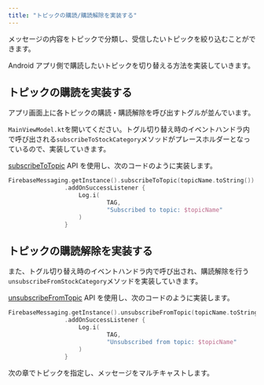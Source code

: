 ```yaml
---
title: "トピックの購読/購読解除を実装する"
---
```


メッセージの内容をトピックで分類し、受信したいトピックを絞り込むことができます。

Android アプリ側で購読したいトピックを切り替える方法を実装していきます。

## トピックの購読を実装する

アプリ画面上に各トピックの購読・購読解除を呼び出すトグルが並んでいます。

`MainViewModel.kt`を開いてください。トグル切り替え時のイベントハンドラ内で呼び出される`subscribeToStockCategory`メソッドがプレースホルダーとなっているので、実装していきます。

[subscribeToTopic](<https://firebase.google.com/docs/reference/android/com/google/firebase/messaging/FirebaseMessaging?hl=ja#subscribeToTopic(java.lang.String)>)
API を使用し、次のコードのように実装します。

```kotlin
FirebaseMessaging.getInstance().subscribeToTopic(topicName.toString())
                .addOnSuccessListener {
                    Log.i(
                            TAG,
                            "Subscribed to topic: $topicName"
                    )
                }
```

## トピックの購読解除を実装する

また、トグル切り替え時のイベントハンドラ内で呼び出され、購読解除を行う`unsubscribeFromStockCategory`メソッドを実装していきます。

[unsubscribeFromTopic](https://firebase.google.com/docs/reference/android/com/google/firebase/messaging/FirebaseMessaging?hl=ja#public-taskvoid-unsubscribefromtopic-string-topic)
API を使用し、次のコードのように実装します。

```kotlin
FirebaseMessaging.getInstance().unsubscribeFromTopic(topicName.toString())
                .addOnSuccessListener {
                    Log.i(
                            TAG,
                            "Unsubscribed from topic: $topicName"
                    )
                }
```

次の章でトピックを指定し、メッセージをマルチキャストします。

